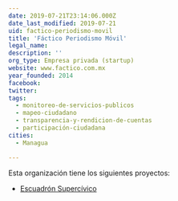 ```yaml
---
date: 2019-07-21T23:14:06.000Z
date_last_modified: 2019-07-21
uid: factico-periodismo-movil
title: 'Fáctico Periodismo Móvil'
legal_name: 
description: ''
org_type: Empresa privada (startup)
website: www.factico.com.mx
year_founded: 2014
facebook: 
twitter: 
tags:
  - monitoreo-de-servicios-publicos
  - mapeo-ciudadano
  - transparencia-y-rendicion-de-cuentas
  - participación-ciudadana
cities: 
  - Managua

---
```


Esta organización tiene los siguientes proyectos:

- [Escuadrón Supercívico](/proyectos/escuadron-supercivico)
